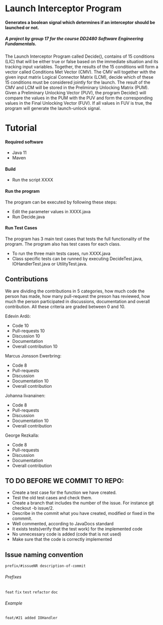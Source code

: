 # Launch Interceptor Program
#### Generates a boolean signal which determines if an interceptor should be launched or not.

##### A project by group 17 for the course DD2480 Software Engineering Fundamentals.

The Launch Interceptor Program called Decide(), contains of 15 conditions (LIC) that will be either true or false based on the immediate situation and its tracking input variables. Together, the results of the 15 conditions will form a vector called Conditions Met Vector (CMV). The CMV will together with the given input matrix Logical Connector Matrix (LCM), decide which of these 15 conditions must be considered jointly for the launch. The result of the CMV and LCM will be stored in the Preliminary Unlocking Matrix (PUM). Given a Preliminary Unlocking Vector (PUV), the program Decide() will compare the values in the PUM with the PUV and form the corresponding values in the Final Unlocking Vector (FUV). If all values in FUV is true, the program will generate the launch-unlock signal.

# Tutorial
#### Required software
* Java 11
* Maven
#### Build
* Run the script XXXX
#### Run the program
The program can be executed by following these steps:
* Edit the parameter values in XXXX.java
* Run Decide.java
#### Run Test Cases
The program has 3 main test cases that tests the full functionality of the program. The program also has test cases for each 
class.
* To run the three main tests cases, run XXXX.java
* Class specific tests can be runned by executing DecideTest.java, IOHandlerTest.java
or UtilityTest.java.



## Contributions
We are dividing the contributions in 5 categories, how much code the person has made, how many pull-request the preson has reviewed,
how much the person participated in discussions, documentation and overall contribution. All these criteria are graded between 0 and 10.

Edevin Ardö:
* Code 10
* Pull-requests 10
* Discussion 10
* Documentation
* Overall contribution 10

Marcus Jonsson Ewerbring:
* Code 8
* Pull-requests
* Discussion 
* Documentation 10
* Overall contribution

Johanna Iivanainen:
* Code 8
* Pull-requests
* Discussion 
* Documentation 10
* Overall contribution

George Rezkalla:
* Code 8
* Pull-requests
* Discussion 
* Documentation
* Overall contribution

## TO DO BEFORE WE COMMIT TO REPO:
* Create a test case for the function we have created.
* Test the old test cases and check them.
* Create a branch that includes the number of the issue. For instance git checkout -b issue/2.
* Describe in the commit what you have created, modified or fixed in the commmit.
* Well commented, according to JavaDocs standard
* It exists tests(verify that the test work) for the implemented code
* No unnecessary code is added (code that is not used)
* Make sure that the code is correctly implemented
## Issue naming convention
`prefix/#issueNR description-of-commit`

###### Prefixes
`feat`
`fix`
`test`
`refactor`
`doc`

###### Example
`feat/#21 added IOHandler `
